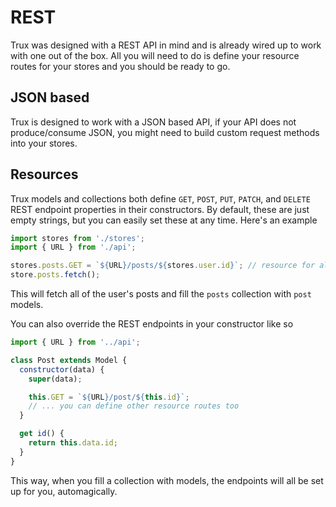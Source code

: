 # REST

Trux was designed with a REST API in mind and is already wired up to work with one out of the box. All you will need to do is define your resource routes for your stores and you should be ready to go.

## JSON based

Trux is designed to work with a JSON based API, if your API does not produce/consume JSON, you might need to build custom request methods into your stores.

## Resources

Trux models and collections both define `GET`, `POST`, `PUT`, `PATCH`, and `DELETE` REST endpoint properties in their constructors. By default, these are just empty strings, but you can easily set these at any time.  Here's an example

```js
import stores from './stores';
import { URL } from './api';

stores.posts.GET = `${URL}/posts/${stores.user.id}`; // resource for all of the user's posts
store.posts.fetch();
```

This will fetch all of the user's posts and fill the `posts` collection with `post` models.

You can also override the REST endpoints in your constructor like so

```js
import { URL } from '../api';

class Post extends Model {
  constructor(data) {
    super(data);

    this.GET = `${URL}/post/${this.id}`;
    // ... you can define other resource routes too
  }

  get id() {
    return this.data.id;
  }
}
```

This way, when you fill a collection with models, the endpoints will all be set up for you, automagically.
